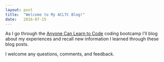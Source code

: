 ```yaml
---
layout: post
title:  "Welcome to My ACLTC Blog!"
date:   2016-07-15
---
```

As I go through the [Anyone Can Learn to Code](http://anyonecanlearntocode.com/) coding bootcamp I'll blog about my experiences and recall new information I learned through these blog posts.

I welcome any questions, comments, and feedback.
